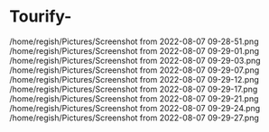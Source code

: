 # Tourify-

/home/regish/Pictures/Screenshot from 2022-08-07 09-28-51.png
/home/regish/Pictures/Screenshot from 2022-08-07 09-29-01.png
/home/regish/Pictures/Screenshot from 2022-08-07 09-29-03.png
/home/regish/Pictures/Screenshot from 2022-08-07 09-29-07.png
/home/regish/Pictures/Screenshot from 2022-08-07 09-29-12.png
/home/regish/Pictures/Screenshot from 2022-08-07 09-29-17.png
/home/regish/Pictures/Screenshot from 2022-08-07 09-29-21.png
/home/regish/Pictures/Screenshot from 2022-08-07 09-29-24.png
/home/regish/Pictures/Screenshot from 2022-08-07 09-29-27.png
